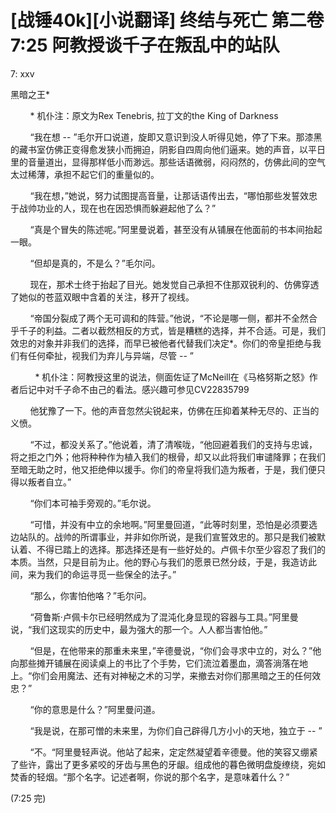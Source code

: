 # [战锤40k][小说翻译] 终结与死亡 第二卷 7:25 阿教授谈千子在叛乱中的站队


7: xxv 

黑暗之王* 

        * 机仆注：原文为Rex Tenebris, 拉丁文的the King of Darkness

        “我在想 -- ”毛尔开口说道，旋即又意识到没人听得见她，停了下来。那漆黑的藏书室仿佛正变得愈发狭小而拥迫，阴影自四周向他们逼来。她的声音，以平日里的音量道出，显得那样低小而渺远。那些话语微弱，闷闷然的，仿佛此间的空气太过稀薄，承担不起它们的重量似的。

        “我在想，”她说，努力试图提高音量，让那话语传出去，“哪怕那些发誓效忠于战帅功业的人，现在也在因恐惧而躲避起他了么？”

        “真是个冒失的陈述呢。”阿里曼说着，甚至没有从铺展在他面前的书本间抬起一眼。

        “但却是真的，不是么？”毛尔问。

        现在，那术士终于抬起了目光。她发觉自己承担不住那双锐利的、仿佛穿透了她似的苍蓝双眼中含着的关注，移开了视线。

        “帝国分裂成了两个无可调和的阵营。”他说，“不论是哪一侧，都并不全然合乎千子的利益。二者以截然相反的方式，皆是糟糕的选择，并不合适。可是，我们效忠的对象并非我们的选择，而早已被他者代替我们决定*。你们的帝皇拒绝与我们有任何牵扯，视我们为弃儿与异端，尽管 -- ”

          * 机仆注：阿教授这里的说法，侧面佐证了McNeill在《马格努斯之怒》作者后记中对千子命不由己的看法。感兴趣可参见CV22835799

        他犹豫了一下。他的声音忽然尖锐起来，仿佛在压抑着某种无尽的、正当的义愤。

        “不过，都没关系了。”他说着，清了清喉咙，“他回避着我们的支持与忠诚，将之拒之门外；他将种种作为植入我们的根骨，却又以此将我们审谴降罪；在我们至暗无助之时，他又拒绝伸以援手。你们的帝皇将我们造为叛者，于是，我们便只得以叛者自立。”

        “你们本可袖手旁观的。”毛尔说。

        “可惜，并没有中立的余地啊。”阿里曼回道，“此等时刻里，恐怕是必须要选边站队的。战帅的所谓事业，并非如你所说，是我们宣誓效忠的。那只是我们被默认着、不得已踏上的选择。那选择还是有一些好处的。卢佩卡尔至少容忍了我们的本质。当然，只是目前为止。他的野心与我们的愿景已然分歧，于是，我造访此间，来为我们的命运寻觅一些保全的法子。”

        “那么，你害怕他咯？”毛尔问。

        “荷鲁斯·卢佩卡尔已经明然成为了混沌化身显现的容器与工具。”阿里曼说，“我们这现实的历史中，最为强大的那一个。人人都当害怕他。”

        “但是，在他带来的那重未来里，”辛德曼说，“你们会寻求中立的，对么？”他向那些摊开铺展在阅读桌上的书比了个手势，它们流泣着墨血，滴答淌落在地上。“你们会用魔法、还有对神秘之术的习学，来撤去对你们那黑暗之王的任何效忠？”

        “你的意思是什么？”阿里曼问道。

        “我是说，在那可憎的未来里，为你们自己辟得几方小小的天地，独立于 -- ”

        “不。“阿里曼轻声说。他站了起来，定定然凝望着辛德曼。他的笑容又绷紧了些许，露出了更多紧咬的牙齿与黑色的牙龈。组成他的暮色微明盘旋缭绕，宛如焚香的轻烟。“那个名字。记述者啊，你说的那个名字，是意味着什么？”



(7:25 完) 

